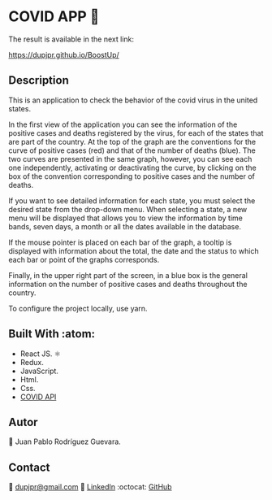 # COVID APP :syringe:

The result is available in the next link:

https://dupjpr.github.io/BoostUp/

## Description 

This is an application to check the behavior of the covid virus in the united states.

In the first view of the application you can see the information of the positive cases and deaths registered by the virus, for each of the states that are part of the country. At the top of the graph are the conventions for the curve of positive cases (red) and that of the number of deaths (blue). The two curves are presented in the same graph, however, you can see each one independently, activating or deactivating the curve, by clicking on the box of the convention corresponding to positive cases and the number of deaths.

If you want to see detailed information for each state, you must select the desired state from the drop-down menu. When selecting a state, a new menu will be displayed that allows you to view the information by time bands, seven days, a month or all the dates available in the database.

If the mouse pointer is placed on each bar of the graph, a tooltip is displayed with information about the total, the date and the status to which each bar or point of the graphs corresponds.

Finally, in the upper right part of the screen, in a blue box is the general information on the number of positive cases and deaths throughout the country.

To configure the project locally, use yarn.

## Built With :atom:

* React JS. ⚛
* Redux.
* JavaScript.
* Html.
* Css.
* [COVID API](https://covidtracking.com/data/api)

## Autor

:bust_in_silhouette: Juan Pablo Rodríguez Guevara.

## Contact

:email: dupjpr@gmail.com
:briefcase: [LinkedIn](https://www.linkedin.com/in/juanp-rodr%C3%ADguez/)
:octocat: [GitHub](https://github.com/dupjpr) 
